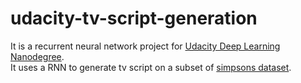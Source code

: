 # udacity-tv-script-generation
It is a recurrent neural network project for [Udacity Deep Learning Nanodegree](https://github.com/udacity/deep-learning).  
It uses a RNN to generate tv script on a subset of [simpsons dataset](https://www.kaggle.com/wcukierski/the-simpsons-by-the-data).
